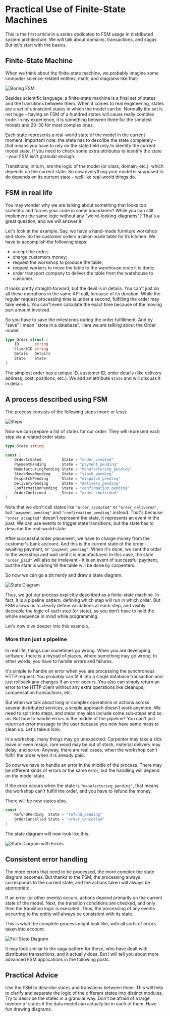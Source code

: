 # Practical Use of Finite-State Machines

This is the first article in a series dedicated to FSM usage in distributed system architecture. We will talk about domains, transactions, and sagas. But let's start with the basics.

## Finite-State Machine

When we think about the finite-state machine, we probably imagine some computer science-related entities, math, and diagrams like that:

![Boring FSM](https://dev-to-uploads.s3.amazonaws.com/uploads/articles/8egg9mj6k8b7o7yu1bh6.png)

Besides scientific language, a finite-state machine is a final set of states and the transitions between them. When it comes to real engineering, states are a set of consistent states in which the model can be. Normally the set is not huge - having an FSM of a hundred states will cause really complex code. In my experience, it is something between three for the simplest models and 20-30 for most complex ones.

Each state represents a real-world state of the model in the current moment. Important note: the state has to describe the state completely - that means you have to rely on the state field only to identify the current model state. If you need to check some extra attributes to identify the state - your FSM isn't granular enough.

Transitions, in turn, are the logic of the model (or class, domain, etc.), which depends on the current state. So now everything your model is supposed to do depends on its current state - well like real-world things do.

## FSM in real life

You may wonder why we are talking about something that looks too scientific and forces your code in some boundaries? While you can still implement the same logic without any "weird-looking-diagrams"? That's a great question, and we will answer it.

Let's look at the example. Say, we have a hand-made furniture workshop and store. So the customer orders a tailor-made table for its kitchen. We have to accomplish the following steps:
- accept the order;
- charge customers money;
- request the workshop to produce the table;
- request workers to move the table to the warehouse once it is done;
- order transport company to deliver the table from the warehouse to customer.

It looks pretty straight-forward, but the devil is in details. You can't just do all these operations in the same API call, because of its duration. While the regular request processing time is under a second, fulfilling the order may take weeks. You can't even calculate the exact time because of the moving part amount involved.

So you have to save the milestones during the order fulfillment. And by "save" I mean "store in a database". Here we are talking about the Order model.

```go
type Order struct {
    ID       string
    ClientID string
    Detais   Details
    State    State
}
```

The simplest order has a unique ID, customer ID, order details (like delivery address, cost, positions, etc.). We add an attribute `State` and will discuss it in detail.

## A process described using FSM

The process consists of the following steps (more or less):

![Steps](https://dev-to-uploads.s3.amazonaws.com/uploads/articles/g1l2pw3imdlyox7zv6s3.png)

Now we can prepare a list of states for our order. They will represent each step via a related order state.

```go
type State string

const (
    OrderCreated         State = "order_created"
    PaymentPending       State = "payment_pending"
    ManufacturingPending State = "manufacturing_pending"
    StockMovePending     State = "stock_pending"
    DispatchPending      State = "dispatch_pending"
    DeliveryPending      State = "delivery_pending"
    ConfirmationPending  State = "confirmation_pending"
    OrderConfirmed       State = "order_confirmed"
)
```

Note that we don't call states like `"order_accepted"` or `"order_delivered"`, but `"payment_pending"` and `"confirmation_pending"` instead. That's because `"order_accepted"` doesn't represent the state, it represents an event in the past. We can use events to trigger state transitions, but the state has to describe the real-world state.

After successful order placement, we have to charge money from the customer's bank account. And this is the current state of the order - awaiting payment, or `"payment_pending"`. When it's done, we sent the order to the workshop and wait until it is manufactured. In this case, the state `"order_paid"` will also be irrelevant - it is an event of successful payment, but the state is waiting till the table will be done by carpenters.

So now we can go a bit nerdy and draw a state diagram.

![State Diagram](https://dev-to-uploads.s3.amazonaws.com/uploads/articles/x41yy5w29pobado3wgof.png)

Thus, we got our process explicitly described as a finite-state machine. In fact, it is a pipeline pattern, defining which step will run in which order. But FSM allows us to clearly define validations at each step, and visibly decouple the logic of each step (or state), so you don't have to hold the whole sequence in mind while programming.

Let's now dive deeper into this example.

### More than just a pipeline

In real life, things can sometimes go wrong. When you are developing software, there is a myriad of places, where something may go wrong. In other words, you have to handle errors and failures.

It's simple to handle an error when you are processing the synchronous HTTP request. You probably can fit it into a single database transaction and just rollback any changes if an error occurs. You also can simply return an error to the HTTP client without any extra operations like cleanups, compensation transactions, etc.

But when we talk about long or complex operations or actions across several distributed services, a simple approach doesn't work anymore. We need to split into steps, and steps may also include some sub-steps and so on. But how to handle errors in the middle of the pipeline? You can't just return an error message to the user because you now have some mess to clean up. Let's take a look.

In a workshop, many things may go unexpected. Carpenter may take a sick leave or even resign, rare wood may be out of stock, material delivery may delay, and so on. Anyway, there are real cases, when the workshop can't fulfill the order when it is already paid.

So now we have to handle an error in the middle of the process. There may be different kinds of errors or the same error, but the handling will depend on the model state. 

If the error occurs when the state is `"manufacturing_pending"`, that means the workshop can't fulfill the order, and you have to refund the money.

There will be new states also.

```go
const (
    RefundPending  State = "refund_pending"
    OrderCancelled State = "order_cancelled"
)
```

The state diagram will now look like this.

![State Diagram with Errors](https://dev-to-uploads.s3.amazonaws.com/uploads/articles/bujoapyc5lw9disoic2f.png)

## Consistent error handling

The more errors that need to be processed, the more complex the state diagram becomes. But thanks to the FSM, the processing always corresponds to the current state, and the actions taken will always be appropriate.

If an error (or other events) occurs, actions depend primarily on the current state of the model. Next, the transition conditions are checked, and only then the transition logic is executed. Thus, the processing of any events occurring to the entity will always be consistent with its state. 

This is what the complete process might look like, with all sorts of errors taken into account.

![Full State Diagram](https://dev-to-uploads.s3.amazonaws.com/uploads/articles/ihrh578na2h3z85z9xx5.png)

It may look similar to the saga pattern for those, who have dealt with distributed transactions, and it actually does. But I will tell you about more advanced FSM applications in the following posts.

## Practical Advice

Use the FSM to describe states and transitions between them. This will help to clarify and separate the logic of the different states into distinct modules. Try to describe the states in a granular way. Don't be afraid of a large number of states if the data model can actually be in each of them. Have fun drawing diagrams.
